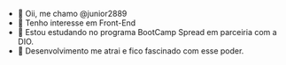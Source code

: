 - 👋 Oii, me chamo @junior2889
- 👀 Tenho interesse em Front-End 
- 🌱 Estou estudando no programa BootCamp Spread em parceiria com a DIO.
- 💞️ Desenvolvimento me atrai e fico fascinado com esse poder.

<!---
junior2889/junior2889 is a ✨ special ✨ repository because its `README.md` (this file) appears on your GitHub profile.
You can click the Preview link to take a look at your changes.
--->
